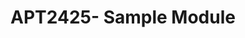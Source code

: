 ---
title: APT2425- Sample Module
redirect_to: https://docs.google.com/document/d/1tjgXgzhD8AlgXlBSAs2oEQpG8RLCVKIP/edit?usp=sharing&ouid=110333952463131629807&rtpof=true&sd=true
redirect_from: 
  - /APT2425SampleModule
  - /apt2425samplemodule
---